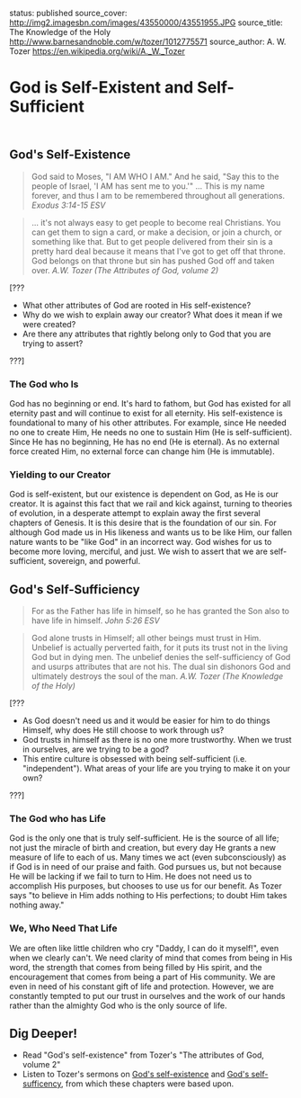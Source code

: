 status: published
source_cover: http://img2.imagesbn.com/images/43550000/43551955.JPG
source_title: The Knowledge of the Holy
              http://www.barnesandnoble.com/w/tozer/1012775571
source_author: A. W. Tozer
               https://en.wikipedia.org/wiki/A._W._Tozer

God is Self-Existent and Self-Sufficient
========================================

<header markdown=1>
</header>




<article markdown=1>

God's Self-Existence
--------------------

> God said to Moses, "I AM WHO I AM." And he said, "Say this to the people of Israel, 'I AM has sent me to you.'" ... This is my name forever, and thus I am to be remembered throughout all generations.
<cite>Exodus 3:14-15 ESV</cite>


> ... it's not always easy to get people to become real Christians. You can get them to sign a card, or make a decision, or join a church, or something like that. But to get people delivered from their sin is a pretty hard deal because it means that I've got to get off that throne. God belongs on that throne but sin has pushed God off and taken over.
<cite>A.W. Tozer (The Attributes of God, volume 2)</cite>


[???

* What other attributes of God are rooted in His self-existence?
* Why do we wish to explain away our creator? What does it mean if we were created?
* Are there any attributes that rightly belong only to God that you are trying to assert?

???]

### The God who Is ###

God has no beginning or end. It's hard to fathom, but God has existed for all eternity past and will continue to exist for all eternity. His self-existence is foundational to many of his other attributes. For example, since He needed no one to create Him, He needs no one to sustain Him (He is self-sufficient). Since He has no beginning, He has no end (He is eternal). As no external force created Him, no external force can change him (He is immutable).

### Yielding to our Creator ###

God is self-existent, but our existence is dependent on God, as He is our creator. It is against this fact that we rail and kick against, turning to theories of evolution, in a desperate attempt to explain away the first several chapters of Genesis. It is this desire that is the foundation of our sin. For although God made us in His likeness and wants us to be like Him, our fallen nature wants to be "like God" in an incorrect way. God wishes for us to become more loving, merciful, and just. We wish to assert that we are self-sufficient, sovereign, and powerful. 



God's Self-Sufficiency
----------------------

> For as the Father has life in himself, so he has granted the Son also to have life in himself.
<cite>John 5:26 ESV</cite>


> God alone trusts in Himself; all other beings must trust in Him. Unbelief is actually perverted faith, for it puts its trust not in the living God but in dying men. The unbelief denies the self-sufficiency of God and usurps attributes that are not his. The dual sin dishonors God and ultimately destroys the soul of the man.
<cite>A.W. Tozer (The Knowledge of the Holy)</cite>

[???

* As God doesn't need us and it would be easier for him to do things Himself, why does He still choose to work through us?
* God trusts in himself as there is no one more trustworthy. When we trust in ourselves, are we trying to be a god?
* This entire culture is obsessed with being self-sufficient (i.e. "independent"). What areas of your life are you trying to make it on your own?

???]


### The God who has Life ###


God is the only one that is truly self-sufficient. He is the source of all life; not just the miracle of birth and creation, but every day He grants a new measure of life to each of us. Many times we act (even subconsciously) as if God is in need of our praise and faith. God pursues us, but not because He will be lacking if we fail to turn to Him. He does not need us to accomplish His purposes, but chooses to use us for our benefit. As Tozer says "to believe in Him adds nothing to His perfections; to doubt Him takes nothing away."

### We, Who Need That Life ###

We are often like little children who cry "Daddy, I can do it myself!", even when we clearly can't. We need clarity of mind that comes from being in His word, the strength that comes from being filled by His spirit, and the encouragement that comes from being a part of His community. We are even in need of his constant gift of life and protection. However, we are constantly tempted to put our trust in ourselves and the work of our hands rather than the almighty God who is the only source of life.

</article>




<footer markdown=1>

Dig Deeper!
----------

* Read "God's self-existence" from Tozer's "The attributes of God, volume 2"
* Listen to Tozer's sermons on [God's self-existence](http://www.sermonaudio.com/sermoninfo.asp?SID=33091519412) and [God's self-sufficency](http://www.sermonaudio.com/sermoninfo.asp?SID=8509733230), from which these chapters were based upon. 

</footer>
